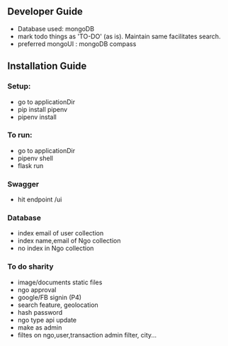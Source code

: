 ## Developer Guide

- Database used: mongoDB
- mark todo things as 'TO-DO' (as is). Maintain same facilitates search.
- preferred mongoUI : mongoDB compass

## Installation Guide

### Setup:
- go to applicationDir
- pip install pipenv
- pipenv install

### To run:
-  go to applicationDir
- pipenv shell
- flask run

### Swagger
- hit endpoint /ui


### Database
- index email of user collection
- index name,email of Ngo collection
- no index in Ngo collection 


### To do sharity
- image/documents static files
- ngo approval
- google/FB signin (P4)
- search feature, geolocation
- hash password
- ngo type api update
- make as admin
- filtes on ngo,user,transaction admin filter, city...